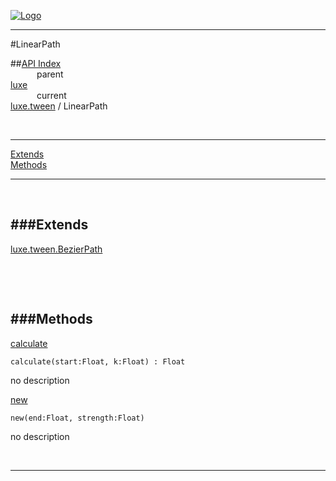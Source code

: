 
[![Logo](../../../images/logo.png)](../../../index.html)

---

#LinearPath


##[API Index](../../../api/index.html#luxe.tween)   
&emsp;&emsp;&emsp;parent    
[luxe](../)     
&emsp;&emsp;&emsp;current    
[luxe.tween](./) / LinearPath

<br/>

---


[Extends](#Extends)   
[Methods](#Methods)   


---

&nbsp;   

<a class="lift" name="Extends" ></a>
###Extends   
---
<a class="lift" name="luxe.tween.BezierPath" href="{{{rel_path}}}api/luxe/tween/BezierPath.html">luxe.tween.BezierPath</a>

&nbsp;   

&nbsp;   

<a class="lift" name="Methods" ></a>
###Methods   
---
<a class="lift" name="calculate" href="#calculate">calculate</a>



`calculate(start:Float, k:Float) : Float`

<span class="small_desc_flat"> no description </span>   

<a class="lift" name="new" href="#new">new</a>



`new(end:Float, strength:Float) `

<span class="small_desc_flat"> no description </span>   



&nbsp;
&nbsp;
&nbsp;

---  


&nbsp;   
&nbsp;   